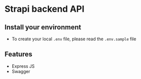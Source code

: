 # Strapi backend API

## Install your environment

* To create your local `.env` file, please read the `.env.sample` file

## Features

* Express JS
* Swagger